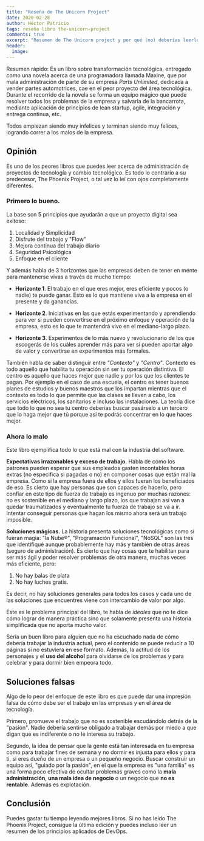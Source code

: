 ```yaml
---
title: "Reseña de The Unicorn Project"
date: 2020-02-28
author: Héctor Patricio
tags: reseña libro the-unicorn-project
comments: true
excerpt: "Resumen de The Unicorn project y por qué (no) deberías leerlo."
header:
  image:
---
```


Resumen rápido: Es un libro sobre transformación tecnológica, entregado como una novela acerca de una programadora llamada Maxine, que por mala administración de parte de su empresa _Parts Unlimited_, dedicada a vender partes automotrices, cae en el peor proyecto del área tecnológica. Durante el recorrido de la novela se forma un equipo mágico que puede resolver todos los problemas de la empresa y salvarla de la bancarrota, mediante aplicación de principios de lean startup, agile, integración y entrega continua, etc.

Todos empiezan siendo muy infelices y terminan siendo muy felices, logrando correr a los malos de la empresa.

## Opinión

Es uno de los peores libros que puedes leer acerca de administración de proyectos de tecnología y cambio tecnológico. Es todo lo contrario a su predecesor, The Phoenix Project, o tal vez lo leí con ojos completamente diferentes.

### Primero lo bueno.

La base son 5 principios que ayudarán a que un proyecto digital sea exitoso:

1. Localidad y Simplicidad
2. Disfrute del trabajo y "Flow"
3. Mejora continua del trabajo diario
4. Seguridad Psicológica
5. Enfoque en el cliente

Y además habla de 3 horizontes que las empresas deben de tener en mente para mantenerse vivas a través de mucho tiempo:

* **Horizonte 1**. El trabajo en el que eres mejor, eres eficiente y pocos (o nadie) te puede ganar. Esto es lo que mantiene viva a la empresa en el presente y da ganancias.

* **Horizonte 2**. Iniciativas en las que estás experimentando y aprendiendo para ver si pueden convertirse en el próximo enfoque y operación de la empresa, esto es lo que te mantendrá vivo en el mediano-largo plazo.

* **Horizonte 3**. Experimentos de lo más nuevo y revolucionario de los que escogerás de los cuáles aprender más para ver si pueden aportar algo de valor y convertirse en experimentos más formales.

También habla de saber distinguir entre _"Contexto"_ y _"Centro"_. Contexto es todo aquello que habilita tu operación sin ser tu operación distintiva. El centro es aquello que haces mejor que nadie y por los que los clientes te pagan. Por ejemplo en el caso de una escuela, el centro es tener buenos planes de estudios y buenos maestros que los impartan mientras que el contexto es todo lo que permite que las clases se lleven a cabo, los servicios eléctricos, los sanitarios e incluso las instalaciones. La teoría dice que todo lo que no sea tu centro deberías buscar pasárselo a un tercero que lo haga mejor que tú porque así te podrás concentrar en lo que haces mejor.

### Ahora lo malo

Este libro ejemplifica todo lo que está mal con la industria del software.

**Expectativas irrazonables y exceso de trabajo.** Habla de cómo los patrones pueden esperar que sus empleados gasten incontables horas extras (no especifica si pagadas o no) en componer cosas que están mal la empresa. Como si la empresa fuera de ellos y ellos fueran los beneficiados de eso. Es cierto que hay personas que son capaces de hacerlo, pero confiar en este tipo de fuerza de trabajo es ingenuo por muchas razones: no es sostenible en el mediano y largo plazo, los que trabajan así van a quedar traumatizados y eventualmente tu fuerza de trabajo se va a ir. Intentar conseguir personas que hagan los mismo ahora será un trabajo imposible.

**Soluciones mágicas.** La historia presenta soluciones tecnológicas como si fueran magia: "la Nube®", "Programación Funcional", "NoSQL" son las tres que identifiqué aunque probablemente hay más y también de otras áreas (seguro de administración). Es cierto que hay cosas que te habilitan para ser más ágil y poder resolver problemas de otra manera, muchas veces más eficiente, pero:

 1) No hay balas de plata
 2) No hay luches gratis.

Es decir, no hay soluciones generales para todos los casos y cada uno de las soluciones que encuentres viene con intercambio de valor por algo.

Este es le problema principal del libro, te habla de _ideales_ que no te dice cómo lograr de manera práctica sino que solamente presenta una historia simplificada que no aporta mucho valor.

Sería un buen libro para alguien que no ha escuchado nada de cómo debería trabajar la industria actual, pero el contenido se puede reducir a 10 páginas si no estuviera en ese formato. Además, la actitud de los personajes y el **uso del alcohol** para olvidarse de los problemas y para celebrar y para dormir bien empeora todo.

## Soluciones falsas

Algo de lo peor del enfoque de este libro es que puede dar una impresión falsa de cómo debe ser el trabajo en las empresas y en el área de tecnología.

Primero, promueve el trabajo que no es sostenible escudándolo detrás de la "pasión". Nadie debería sentirse obligado a trabajar demás por miedo a que digan que es indiferente o no le interesa su trabajo.

Segundo, la idea de pensar que la gente está tan interesada en tu empresa como para trabajar fines de semana y no dormir es injusta para ellos y para ti, si eres dueño de un empresa o un pequeño negocio. Buscar construir un equipo así, "guiado por la pasión", en el que la empresa es "una familia" es una forma poco efectiva de ocultar problemas graves como la **mala administración**, **una mala idea de negocio** o un negocio que **no es rentable**. Además es explotación.

## Conclusión

Puedes gastar tu tiempo leyendo mejores libros. Si no has leído The Phoenix Project, consigue la última edición y puedes incluso leer un resumen de los principios aplicados de DevOps.
